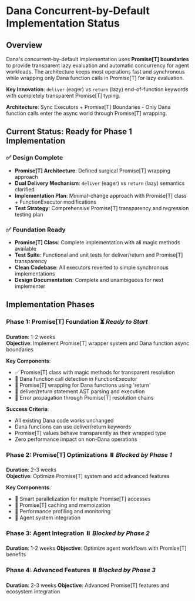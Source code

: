# Dana Concurrent-by-Default Implementation Status

## Overview

Dana's concurrent-by-default implementation uses **Promise[T] boundaries** to provide transparent lazy evaluation and automatic concurrency for agent workloads. The architecture keeps most operations fast and synchronous while wrapping only Dana function calls in Promise[T] for lazy evaluation.

**Key Innovation**: `deliver` (eager) vs `return` (lazy) end-of-function keywords with completely transparent Promise[T] typing.

**Architecture**: Sync Executors + Promise[T] Boundaries - Only Dana function calls enter the async world through Promise[T] wrapping.

## Current Status: Ready for Phase 1 Implementation

### ✅ **Design Complete**
- **Promise[T] Architecture**: Defined surgical Promise[T] wrapping approach
- **Dual Delivery Mechanism**: `deliver` (eager) vs `return` (lazy) semantics clarified
- **Implementation Plan**: Minimal-change approach with Promise[T] class + FunctionExecutor modifications
- **Test Strategy**: Comprehensive Promise[T] transparency and regression testing plan

### ✅ **Foundation Ready**
- **Promise[T] Class**: Complete implementation with all magic methods available
- **Test Suite**: Functional and unit tests for deliver/return and Promise[T] transparency
- **Clean Codebase**: All executors reverted to simple synchronous implementations
- **Design Documentation**: Complete and unambiguous for next implementer

## Implementation Phases

### **Phase 1: Promise[T] Foundation** ⏳ *Ready to Start*
**Duration**: 1-2 weeks  
**Objective**: Implement Promise[T] wrapper system and Dana function async boundaries

**Key Components**:
- ✅ Promise[T] class with magic methods for transparent resolution
- 🔲 Dana function call detection in FunctionExecutor  
- 🔲 Promise[T] wrapping for Dana functions using 'return'
- 🔲 deliver/return statement AST parsing and execution
- 🔲 Error propagation through Promise[T] resolution chains

**Success Criteria**:
- All existing Dana code works unchanged
- Dana functions can use deliver/return keywords
- Promise[T] values behave transparently as their wrapped type
- Zero performance impact on non-Dana operations

### **Phase 2: Promise[T] Optimizations** ⏸️ *Blocked by Phase 1*
**Duration**: 2-3 weeks  
**Objective**: Optimize Promise[T] system and add advanced features

**Key Components**:
- 🔲 Smart parallelization for multiple Promise[T] accesses
- 🔲 Promise[T] caching and memoization
- 🔲 Performance profiling and monitoring
- 🔲 Agent system integration

### **Phase 3: Agent Integration** ⏸️ *Blocked by Phase 2*
**Duration**: 1-2 weeks
**Objective**: Optimize agent workflows with Promise[T] benefits

### **Phase 4: Advanced Features** ⏸️ *Blocked by Phase 3*  
**Duration**: 2-3 weeks
**Objective**: Advanced Promise[T] features and ecosystem integration 